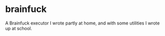 # brainfuck
A Brainfuck executor I wrote partly at home, and with some utilities I wrote up at school.

